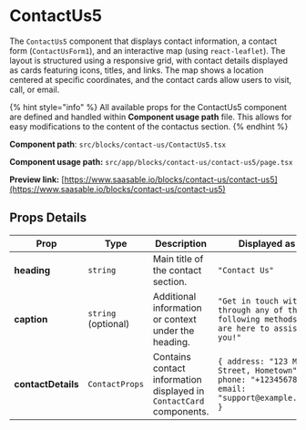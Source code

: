 # ContactUs5

The  `ContactUs5` component that displays contact information, a contact form (`ContactUsForm1`), and an interactive map (using `react-leaflet`). The layout is structured using a responsive grid, with contact details displayed as cards featuring icons, titles, and links. The map shows a location centered at specific coordinates, and the contact cards allow users to visit, call, or email.

{% hint style="info" %}
All available props for the ContactUs5 component are defined and handled within **Component usage path** file. This allows for easy modifications to the content of the contactus section.
{% endhint %}

**Component path**: `src/blocks/contact-us/ContactUs5.tsx`

**Component usage path:**  `src/app/blocks/contact-us/contact-us5/page.tsx`

**Preview link:** [https://www.saasable.io/blocks/contact-us/contact-us5](https://www.saasable.io/blocks/contact-us/contact-us5)

## Props Details

| Prop               | Type                | Description                                                         | Displayed as                                                                                   |
| ------------------ | ------------------- | ------------------------------------------------------------------- | ---------------------------------------------------------------------------------------------- |
| **heading**        | `string`            | Main title of the contact section.                                  | `"Contact Us"`                                                                                 |
| **caption**        | `string` (optional) | Additional information or context under the heading.                | `"Get in touch with us through any of the following methods. We are here to assist you!"`      |
| **contactDetails** | `ContactProps`      | Contains contact information displayed in `ContactCard` components. | `{ address: "123 Main Street, Hometown", phone: "+1234567890", email: "support@example.com" }` |
